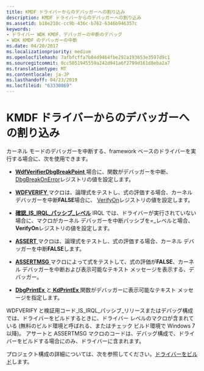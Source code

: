 ```yaml
---
title: KMDF ドライバーからのデバッガーへの割り込み
description: KMDF ドライバーからのデバッガーへの割り込み
ms.assetid: b18e210c-cc9b-436c-b762-6346b946357c
keywords:
- ドライバー WDK KMDF、デバッガーの中断のデバッグ
- WDK KMDF のデバッガーの中断
ms.date: 04/20/2017
ms.localizationpriority: medium
ms.openlocfilehash: 7afbfcffa7b84d9464fbe292a193653e3597d9c1
ms.sourcegitcommit: 0cc5051945559a242d941a6f2799d161d8eba2a7
ms.translationtype: MT
ms.contentlocale: ja-JP
ms.lasthandoff: 04/23/2019
ms.locfileid: "63330869"
---
```

# <a name="breaking-into-a-debugger-from-kmdf-drivers"></a>KMDF ドライバーからのデバッガーへの割り込み


カーネル モードのデバッガーを中断する、framework ベースのドライバーを実行する場合に、次を使用できます。

-   [ **WdfVerifierDbgBreakPoint** ](https://msdn.microsoft.com/library/windows/hardware/ff551164)場合に、関数がデバッガーを中断、 [DbgBreakOnError](registry-values-for-debugging-kmdf-drivers.md)レジストリの値を設定します。

-   [ **WDFVERIFY** ](https://msdn.microsoft.com/library/windows/hardware/ff551167)マクロは、論理式をテストし、式の評価する場合、カーネル デバッガーを中断**FALSE**場合に、 [VerifyOn](registry-values-for-debugging-kmdf-drivers.md)レジストリの値を設定します。

-   [**確認\_IS\_IRQL\_パッシブ\_レベル**](https://msdn.microsoft.com/library/windows/hardware/ff545588) IRQL では、ドライバーが実行されていない場合に、マクロがカーネル デバッガーを中断パッシブを=\_レベルと場合、 **VerifyOn**レジストリの値を設定します。

-   [ **ASSERT** ](https://msdn.microsoft.com/library/windows/hardware/ff542107)マクロは、論理式をテストし、式の評価する場合、カーネル デバッガーを中断**FALSE**します。

-   [ **ASSERTMSG** ](https://msdn.microsoft.com/library/windows/hardware/ff542113)マクロによって式をテストして、式の評価が**FALSE**、カーネル デバッガーを中断および表示可能なテキスト メッセージを表示する、デバッガー。

-   [ **DbgPrintEx** ](https://msdn.microsoft.com/library/windows/hardware/ff543634)と[ **KdPrintEx** ](https://msdn.microsoft.com/library/windows/hardware/ff548100)関数がデバッガーに表示可能なテキスト メッセージを指定します。

WDFVERIFY と検証用コード\_IS\_IRQL\_パッシブ\_リリースまたはデバッグ構成では、ドライバーをビルドするときに、ドライバー レベルのマクロが含まれている (無料のビルド環境と呼ばれる、またはチェック ビルド環境で Windows 7 以降)。 アサートと ASSERTMSG マクロのコードは、デバッグ構成で、ドライバーをビルドする場合にのみ、ドライバーに含まれます。

プロジェクト構成の詳細については、次を参照してください。[ドライバーをビルド](https://msdn.microsoft.com/windows-drivers/develop/building_a_driver)します。

 

 





